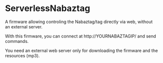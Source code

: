 ServerlessNabaztag
==================

A firmware allowing controling the Nabaztag/tag directly via web, without an external server.

With this firmware, you can connect at http://YOURNABAZTAGIP/ and send commands.

You need an external web server only for downloading the firmware and the resources (mp3).